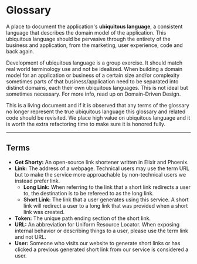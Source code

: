 # Glossary

A place to document the application's **ubiquitous language**, a consistent language that describes the domain model of the application. This ubiquitous language should be pervasive through the entirety of the business and application, from the marketing, user experience, code and back again. 

Development of ubiquitous language is a group exercise. It should match real world terminology use and not be idealized. When building a domain model for an application or business of a certain size and/or complexity sometimes parts of that business/application need to be separated into distinct domains, each their own ubiquitous languages. This is not ideal but sometimes necessary. For more info, read up on Domain-Driven Design.

This is a living document and if it is observed that any terms of the glossary no longer represent the true ubiquitous language this glossary and related code should be revisited. We place high value on ubiquitous language and it is worth the extra refactoring time to make sure it is honored fully. 

--- 

## Terms

* **Get Shorty:** An open-source link shortener written in Elixir and Phoenix.
* **Link:** The address of a webpage. Technical users may use the term URL but to make the service more approachable by non-technical users we instead prefer link. 
  * **Long Link:** When referring to the link that a short link redirects a user to, the destination is to be refereed to as the long link.
  * **Short Link:** The link that a user generates using this service. A short link will redirect a user to a long link that was provided when a short link was created.
* **Token:** The unique path ending section of the short link.
* **URL:** An abbreviation for Uniform Resource Locator. When exposing internal behavior or describing things to a user, please use the term link and not URL.
* **User:** Someone who visits our website to generate short links or has clicked a previous generated short link from our service is considered a user.
